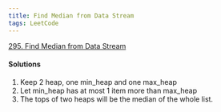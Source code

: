 ```yaml
---
title: Find Median from Data Stream
tags: LeetCode
---
```


[295. Find Median from Data Stream](https://leetcode.com/problems/find-median-from-data-stream/)

#### Solutions
1. Keep 2 heap, one min_heap and one max_heap  
1. Let min_heap has at most 1 item more than max_heap  
1. The tops of two heaps will be the median of the whole list.